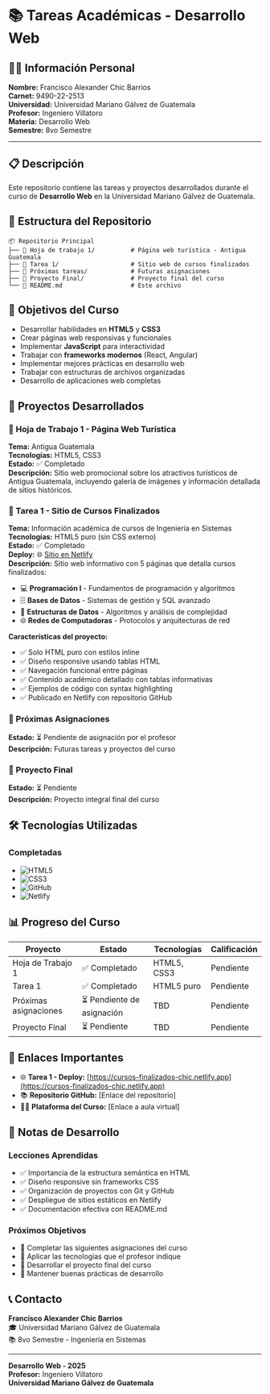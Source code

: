 # 📚 Tareas Académicas - Desarrollo Web

## 👨‍🎓 Información Personal

**Nombre:** Francisco Alexander Chic Barrios  
**Carnet:** 9490-22-2513  
**Universidad:** Universidad Mariano Gálvez de Guatemala  
**Profesor:** Ingeniero Villatoro  
**Materia:** Desarrollo Web  
**Semestre:** 8vo Semestre  

---

## 📋 Descripción

Este repositorio contiene las tareas y proyectos desarrollados durante el curso de **Desarrollo Web** en la Universidad Mariano Gálvez de Guatemala.

## 📁 Estructura del Repositorio

```
📦 Repositorio Principal
├── 📂 Hoja de trabajo 1/          # Página web turística - Antigua Guatemala
├── 📂 Tarea 1/                    # Sitio web de cursos finalizados
├── 📂 Próximas tareas/            # Futuras asignaciones
├── 📂 Proyecto Final/             # Proyecto final del curso
└── 📖 README.md                   # Este archivo
```

## 🎯 Objetivos del Curso

- Desarrollar habilidades en **HTML5** y **CSS3**
- Crear páginas web responsivas y funcionales
- Implementar **JavaScript** para interactividad
- Trabajar con **frameworks modernos** (React, Angular)
- Implementar mejores prácticas en desarrollo web
- Trabajar con estructuras de archivos organizadas
- Desarrollo de aplicaciones web completas

## 📝 Proyectos Desarrollados

### 📂 Hoja de Trabajo 1 - Página Web Turística
**Tema:** Antigua Guatemala  
**Tecnologías:** HTML5, CSS3  
**Estado:** ✅ Completado  
**Descripción:** Sitio web promocional sobre los atractivos turísticos de Antigua Guatemala, incluyendo galería de imágenes y información detallada de sitios históricos.

### 📂 Tarea 1 - Sitio de Cursos Finalizados
**Tema:** Información académica de cursos de Ingeniería en Sistemas  
**Tecnologías:** HTML5 puro (sin CSS externo)  
**Estado:** ✅ Completado  
**Deploy:** 🌐 [Sitio en Netlify](https://tarea1alexanderchicumg.netlify.app)  
**Descripción:** Sitio web informativo con 5 páginas que detalla cursos finalizados:
- 💻 **Programación I** - Fundamentos de programación y algoritmos
- 🗄️ **Bases de Datos** - Sistemas de gestión y SQL avanzado
- 🔗 **Estructuras de Datos** - Algoritmos y análisis de complejidad
- 🌐 **Redes de Computadoras** - Protocolos y arquitecturas de red

**Características del proyecto:**
- ✅ Solo HTML puro con estilos inline
- ✅ Diseño responsive usando tablas HTML
- ✅ Navegación funcional entre páginas
- ✅ Contenido académico detallado con tablas informativas
- ✅ Ejemplos de código con syntax highlighting
- ✅ Publicado en Netlify con repositorio GitHub

### 📂 Próximas Asignaciones
**Estado:** ⏳ Pendiente de asignación por el profesor  
**Descripción:** Futuras tareas y proyectos del curso

### 📂 Proyecto Final
**Estado:** ⏳ Pendiente  
**Descripción:** Proyecto integral final del curso

## 🛠️ Tecnologías Utilizadas

### Completadas
- ![HTML5](https://img.shields.io/badge/HTML5-E34F26?style=flat&logo=html5&logoColor=white)
- ![CSS3](https://img.shields.io/badge/CSS3-1572B6?style=flat&logo=css3&logoColor=white)
- ![GitHub](https://img.shields.io/badge/GitHub-181717?style=flat&logo=github&logoColor=white)
- ![Netlify](https://img.shields.io/badge/Netlify-00C7B7?style=flat&logo=netlify&logoColor=white)

## 📊 Progreso del Curso

| Proyecto | Estado | Tecnologías | Calificación |
|----------|--------|-------------|--------------|
| Hoja de Trabajo 1 | ✅ Completado | HTML5, CSS3 | Pendiente |
| Tarea 1 | ✅ Completado | HTML5 puro | Pendiente |
| Próximas asignaciones | ⏳ Pendiente de asignación | TBD | Pendiente |
| Proyecto Final | ⏳ Pendiente | TBD | Pendiente |

## 🔗 Enlaces Importantes

- 🌐 **Tarea 1 - Deploy:** [https://cursos-finalizados-chic.netlify.app](https://cursos-finalizados-chic.netlify.app)
- 📚 **Repositorio GitHub:** [Enlace del repositorio]
- 👨‍🏫 **Plataforma del Curso:** [Enlace a aula virtual]

## 📝 Notas de Desarrollo

### Lecciones Aprendidas
- ✅ Importancia de la estructura semántica en HTML
- ✅ Diseño responsive sin frameworks CSS
- ✅ Organización de proyectos con Git y GitHub
- ✅ Despliegue de sitios estáticos en Netlify
- ✅ Documentación efectiva con README.md

### Próximos Objetivos
- 🎯 Completar las siguientes asignaciones del curso
- 🎯 Aplicar las tecnologías que el profesor indique
- 🎯 Desarrollar el proyecto final del curso
- 🎯 Mantener buenas prácticas de desarrollo

## 📞 Contacto

**Francisco Alexander Chic Barrios**  
🎓 Universidad Mariano Gálvez de Guatemala  
📚 8vo Semestre - Ingeniería en Sistemas  

---

**Desarrollo Web - 2025**  
**Profesor:** Ingeniero Villatoro  
**Universidad Mariano Gálvez de Guatemala**